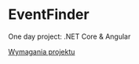 # EventFinder
One day project: .NET Core &amp; Angular

[Wymagania projektu](https://github.com/mateuszradny/EventFinder/blob/master/Specyfikacja%20wymaga%C5%84%20projektu.pdf)
